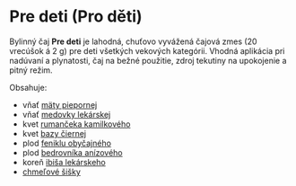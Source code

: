Pre deti (Pro děti)
===================

Bylinný čaj **Pre deti** je lahodná, chuťovo vyvážená čajová zmes (20 vrecúšok á
2 g) pre deti všetkých vekových kategórii. Vhodná aplikácia pri nadúvaní a
plynatosti, čaj na bežné použitie, zdroj tekutiny na upokojenie a pitný režim.

Obsahuje:

* vňať [mäty piepornej](/sip/bylinky/mata-pieporna/)
* vňať [medovky lekárskej](/sip/bylinky/medovka-lekarska/)
* kvet [rumančeka kamilkového](/sip/bylinky/rumancek-kamilkovy/)
* kvet [bazy čiernej](/sip/bylinky/baza-cierna/)
* plod [feniklu obyčajného](/sip/bylinky/fenikel-obycajny/)
* plod [bedrovníka anízového](/sip/bylinky/bedrovnik-anizovy/)
* koreň [ibiša lekárskeho](/sip/bylinky/ibis-lekarsky/)
* [chmeľové šišky](/sip/bylinky/chmel-obycajny/)
